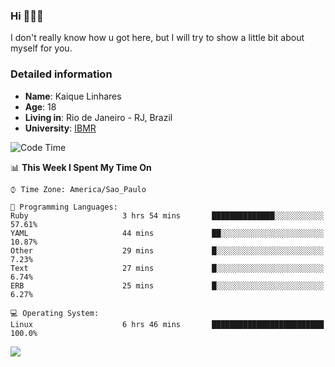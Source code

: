 ### Hi 🙋🏽‍♂️

I don't really know how u got here, but I will try to show a little bit about myself for you.

### Detailed information

* **Name**: Kaique Linhares
* **Age**: 18
* **Living in**: Rio  de Janeiro - RJ, Brazil
* **University**: [IBMR](https://www.ibmr.br/)

<!--START_SECTION:waka-->
![Code Time](http://img.shields.io/badge/Code%20Time-319%20hrs%2058%20mins-blue)

📊 **This Week I Spent My Time On** 

```text
⌚︎ Time Zone: America/Sao_Paulo

💬 Programming Languages: 
Ruby                     3 hrs 54 mins       ██████████████░░░░░░░░░░░   57.61% 
YAML                     44 mins             ██░░░░░░░░░░░░░░░░░░░░░░░   10.87% 
Other                    29 mins             █░░░░░░░░░░░░░░░░░░░░░░░░   7.23% 
Text                     27 mins             █░░░░░░░░░░░░░░░░░░░░░░░░   6.74% 
ERB                      25 mins             █░░░░░░░░░░░░░░░░░░░░░░░░   6.27%

💻 Operating System: 
Linux                    6 hrs 46 mins       █████████████████████████   100.0%

```


<!--END_SECTION:waka-->

<a href="https://www.linkedin.com/in/kaique-linhares-25a840208/"  target="_blank"><img src="https://img.shields.io/badge/-LinkedIn-%230077B5?style=for-the-badge&logo=linkedin&logoColor=white" target="_blank"></a>
